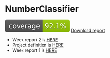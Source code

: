 
# NumberClassifier

![Coverage](https://raw.githubusercontent.com/hnen/NumberClassifier/master/.github/badges/jacoco.svg) [Download report](https://nightly.link/hnen/NumberClassifier/workflows/gradle/master/codecov-report.zip)

 - Week report 2 is [HERE](https://github.com/hnen/NumberClassifier/blob/master/doc/week_report_2.md)
 - Project definition is [HERE](https://github.com/hnen/NumberClassifier/blob/master/doc/project_definition.md)
 - Week report 1 is [HERE](https://github.com/hnen/NumberClassifier/blob/master/doc/week_report_1.md)
